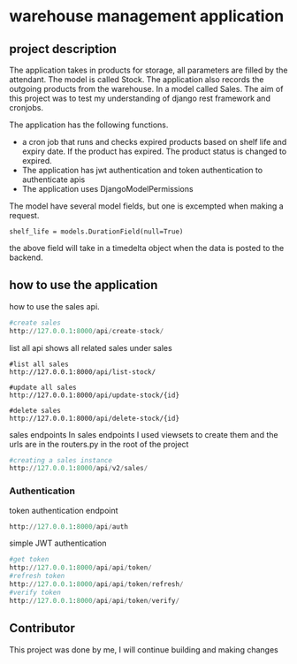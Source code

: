 # warehouse management application 
## project description 
The application takes in products for storage, all parameters are filled by the attendant. The model is called Stock. 
The application also records the outgoing products from the warehouse. In a model called Sales. 
The aim of this project was to test my understanding of django rest framework and cronjobs. 

The application has the following functions. 
- a cron job that runs and checks expired products based on shelf life and expiry date. If the product has expired. The product status is changed to expired. 
- The application has jwt authentication and token authentication to authenticate apis 
- The application uses DjangoModelPermissions

The model have several model fields, but one is excempted when making a request. 
```
shelf_life = models.DurationField(null=True)
```
the above field will take in a timedelta object when the data is posted to the backend. 

## how to use the application 
how to use the sales api.
```python
#create sales
http://127.0.0.1:8000/api/create-stock/
```
list all api shows all related sales under sales
```
#list all sales
http://127.0.0.1:8000/api/list-stock/

```
```
#update all sales
http://127.0.0.1:8000/api/update-stock/{id}

```
```
#delete sales 
http://127.0.0.1:8000/api/delete-stock/{id}

```


sales endpoints 
In sales endpoints I used viewsets to create them and the urls are in the routers.py in the root of the project
```python
#creating a sales instance
http://127.0.0.1:8000/api/v2/sales/
```

### Authentication 
token authentication endpoint
```python
http://127.0.0.1:8000/api/auth
```
simple JWT authentication 
```python 
#get token
http://127.0.0.1:8000/api/api/token/
#refresh token
http://127.0.0.1:8000/api/api/token/refresh/
#verify token
http://127.0.0.1:8000/api/api/token/verify/

```
## Contributor
This project was done by me, I will continue building and making changes